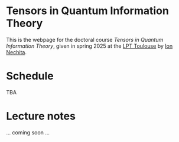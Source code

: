 # Tensors in Quantum Information Theory

This is the webpage for the doctoral course _Tensors in Quantum Information Theory_, given in spring 2025 at the [LPT Toulouse](https://lpt.univ-tlse3.fr/en/) by [Ion Nechita](https://ion.nechita.net/). 

# Schedule 
TBA

# Lecture notes
... coming soon ...

